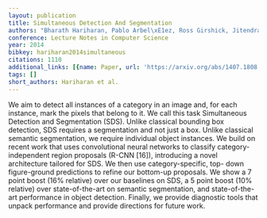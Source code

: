 ```yaml
---
layout: publication
title: Simultaneous Detection And Segmentation
authors: "Bharath Hariharan, Pablo Arbel\xE1ez, Ross Girshick, Jitendra Malik"
conference: Lecture Notes in Computer Science
year: 2014
bibkey: hariharan2014simultaneous
citations: 1110
additional_links: [{name: Paper, url: 'https://arxiv.org/abs/1407.1808'}]
tags: []
short_authors: Hariharan et al.
---
```

We aim to detect all instances of a category in an image and, for each
instance, mark the pixels that belong to it. We call this task Simultaneous
Detection and Segmentation (SDS). Unlike classical bounding box detection, SDS
requires a segmentation and not just a box. Unlike classical semantic
segmentation, we require individual object instances. We build on recent work
that uses convolutional neural networks to classify category-independent region
proposals (R-CNN [16]), introducing a novel architecture tailored for SDS. We
then use category-specific, top- down figure-ground predictions to refine our
bottom-up proposals. We show a 7 point boost (16% relative) over our baselines
on SDS, a 5 point boost (10% relative) over state-of-the-art on semantic
segmentation, and state-of-the-art performance in object detection. Finally, we
provide diagnostic tools that unpack performance and provide directions for
future work.